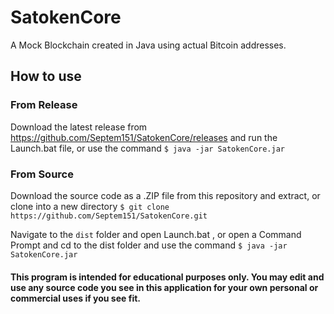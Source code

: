 # SatokenCore
A Mock Blockchain created in Java using actual Bitcoin addresses.


## How to use
### From Release
Download the latest release from https://github.com/Septem151/SatokenCore/releases and run the Launch.bat file, or use the command
```$ java -jar SatokenCore.jar```

### From Source
Download the source code as a .ZIP file from this repository and extract, or clone into a new directory
```$ git clone https://github.com/Septem151/SatokenCore.git```

Navigate to the ```dist``` folder and open Launch.bat , or open a Command Prompt and cd to the dist folder and use the command
```$ java -jar SatokenCore.jar```

#### This program is intended for educational purposes only. You may edit and use any source code you see in this application for your own personal or commercial uses if you see fit.
